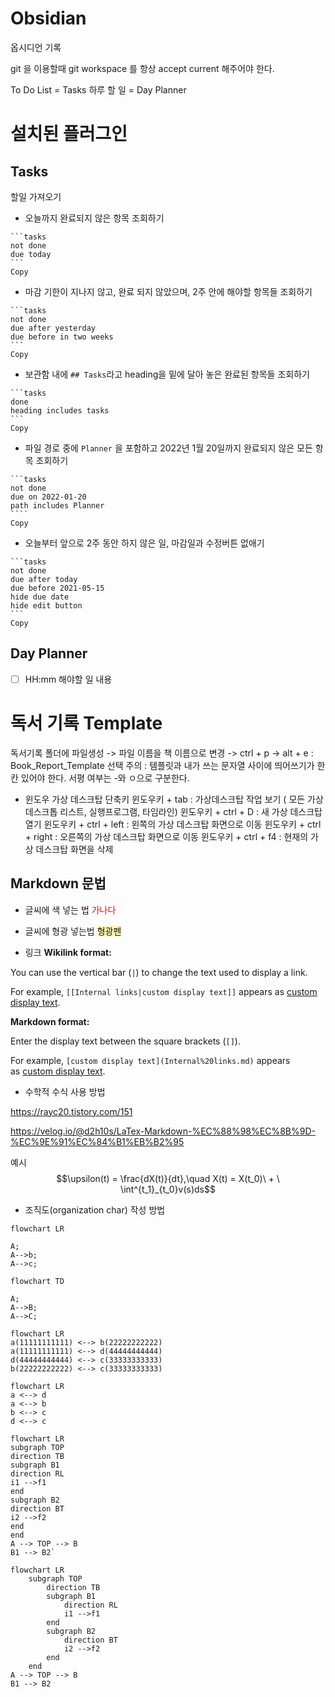 # Obsidian
 옵시디언 기록

git 을 이용할때 git workspace 를 항상 accept current 해주어야 한다.

To Do List  = Tasks
하루 할 일 = Day Planner

# 설치된 플러그인


## Tasks
할일 가져오기

-   오늘까지 완료되지 않은 항목 조회하기

````autohotkey
```tasks
not done
due today
```
Copy
````

-   마감 기한이 지나지 않고, 완료 되지 않았으며, 2주 안에 해야할 항목들 조회하기

````autohotkey
```tasks
not done
due after yesterday
due before in two weeks
```
Copy
````

-   보관함 내에 `## Tasks`라고 heading을 밑에 달아 놓은 완료된 항목들 조회하기

````autohotkey
```tasks
done
heading includes tasks
```
Copy
````

-   파일 경로 중에 `Planner` 을 포함하고 2022년 1월 20일까지 완료되지 않은 모든 항목 조회하기

`````autohotkey
```tasks
not done
due on 2022-01-20
path includes Planner
````
Copy
`````

-   오늘부터 앞으로 2주 동안 하지 않은 일, 마감일과 수정버튼 없애기

````properties
```tasks
not done
due after today
due before 2021-05-15
hide due date
hide edit button
```
Copy
````


## Day Planner

- [ ] HH:mm 해야할 일 내용

# 독서 기록 Template
독서기록 폴더에 파일생성 
-> 파일 이름을 책 이름으로 변경
-> ctrl + p
-> alt + e : Book_Report_Template 선택
주의 : 템플릿과 내가 쓰는 문자열 사이에 띄어쓰기가 한칸 있어야 한다. 서평 여부는 -와 ㅇ으로 구분한다. 



- 윈도우 가상 데스크탑 단축키
윈도우키  + tab : 가상데스크탑 작업 보기 ( 모든 가상 데스크톱 리스트, 실행프로그램, 타임라인)
윈도우키 + ctrl +  D  : 새 가상 데스크탑 열기
윈도우키 + ctrl + left : 왼쪽의 가상 데스크탑 화면으로 이동
윈도우키 + ctrl + right : 오른쪽의 가상 데스크탑 화면으로 이동
윈도우키 + ctrl + f4 : 현재의 가상 데스크탑 화면을 삭제


## Markdown 문법

- 글씨에 색 넣는 법
 <span style="color:red"> 가나다 </span>

- 글씨에 형광 넣는법
<span style="background-color:#fff5b1;">형광펜</span>

- 링크
**Wikilink format:**

You can use the vertical bar (`|`) to change the text used to display a link.

For example, `[[Internal links|custom display text]]` appears as [custom display text](https://help.obsidian.md/Linking+notes+and+files/Internal+links).

**Markdown format:**

Enter the display text between the square brackets (`[]`).

For example, `[custom display text](Internal%20links.md)` appears as [custom display text](https://help.obsidian.md/Linking+notes+and+files/Internal+links).

- 수학적 수식 사용 방법

https://rayc20.tistory.com/151

https://velog.io/@d2h10s/LaTex-Markdown-%EC%88%98%EC%8B%9D-%EC%9E%91%EC%84%B1%EB%B2%95

예시
$$\upsilon(t) = \frac{dX(t)}{dt},\quad X(t) = X(t_0)\ + \  \int^{t_1}_{t_0}v(s)ds$$

- 조직도(organization char) 작성 방법
```mermaid
flowchart LR

A;
A-->b;
A-->c;
```

```mermaid
flowchart TD

A;
A-->B;
A-->C;
```

```mermaid
flowchart LR 
a(11111111111) <--> b(22222222222) 
a(11111111111) <--> d(44444444444) 
d(44444444444) <--> c(33333333333) 
b(22222222222) <--> c(33333333333)
```
```mermaid
flowchart LR 
a <--> d 
a <--> b 
b <--> c 
d <--> c
```
```mermaid
flowchart LR 
subgraph TOP 
direction TB 
subgraph B1 
direction RL 
i1 -->f1 
end 
subgraph B2 
direction BT 
i2 -->f2 
end 
end 
A --> TOP --> B 
B1 --> B2`
```
```mermaid
flowchart LR
	subgraph TOP
		direction TB
		subgraph B1
			direction RL
			i1 -->f1
		end
		subgraph B2
			direction BT
			i2 -->f2
		end
	end
A --> TOP --> B
B1 --> B2

```

